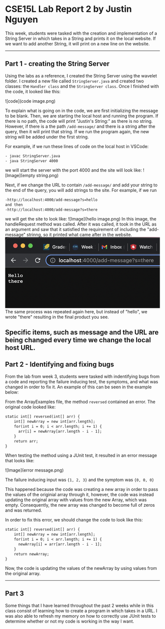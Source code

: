# CSE15L Lab Report 2 by Justin Nguyen

This week, students were tasked with the creation and implementation of a String Server in which takes in a String
and prints it on the local website. If we want to add another String, it will print on a new line on the website. 

---

## Part 1 - creating the String Server

Using the labs as a reference, I created the String Server using the wavelet folder. I created a new file called 
`StringServer.java` and created two classes: the `Handler class` and the `StringServer class`. Once I finished with
the code, it looked like this: 

![code](code image.png)

To explain what is going on in the code, we are first initializing the message to be blank. Then, we are starting the 
local host and running the program. If there is no path, the code will print "Justin's String:" as there is no string. 
However, if there is a the path `/add-message/` and there is a string after the query, then it will print that string.
If we run the program again, the new string will be added under the first string. 

For example, if we run these lines of code on the local host in VSCode:
```
- javac StringServer.java
- java StringServer 4000
```
we will start the server with the port 4000 and the site will look like:
![Image](empty string.png)

Next, if we change the URL to contain `/add-message/` and add your string to the end of the query, you will add strings to the site.
For example, if we run
```
-http://localhost:4000/add-message?s=hello
and then
-http://localhost:4000/add-message?s=there
```
we will get the site to look like:
![Image](hello image.png)
In this image, the handleRequest method was called. After it was called, it took in the URL as an argument and
saw that it satisfied the requirement of including the "add-message" strinng, so it printed what came after in the website.
![Image](changes.png)
The same process was repeated again here, but instead of "hello", we wrote "there" resulting in the final product you see. 

Specific items, such as message and the URL are being changed every time we change the local host URL. 
---

## Part 2 - Identifying and fixing bugs

From the lab from week 3, students were tasked with indentifying bugs from a code and reporting the failure inducing
test, the symptoms, and what was changed in order to fix it. An example of this can be seen in the example below:

From the ArrayExamples file, the method `reversed` contained an error. The original code looked like:

```
static int[] reversed(int[] arr) {
    int[] newArray = new int[arr.length];
    for(int i = 0; i < arr.length; i += 1) {
      arr[i] = newArray[arr.length - i - 1];
    }
    return arr;
}
```

When testing the method using a JUnit test,
it resulted in an error message that looks like:

![Image](error message.png)

The failure inducing input was `{1, 2, 3}` and the symptom was `{0, 0, 0}`

This happened because the code was creating a new array in order to pass the values of the originial array through it, 
however, the code was instead updating the original array with values from the new Array, which was empty. Consequently,
the new array was changed to become full of zeros and was returned. 

In order to fix this error, we should change the code to look like this:

```
static int[] reversed(int[] arr) {
    int[] newArray = new int[arr.length];
    for(int i = 0; i < arr.length; i += 1) {
      newArray[i] = arr[arr.length - i - 1];
    }
    return newArray;
}
```
Now, the code is updating the values of the newArray by using values from the original array. 

---

## Part 3

Some things that I have learned throughout the past 2 weeks while in this class consist of learning how to
create a program in which takes in a URL. I was also able to refresh my memory on how to correctly use JUnit tests
to determine whether or not my code is working in the way I want. 
